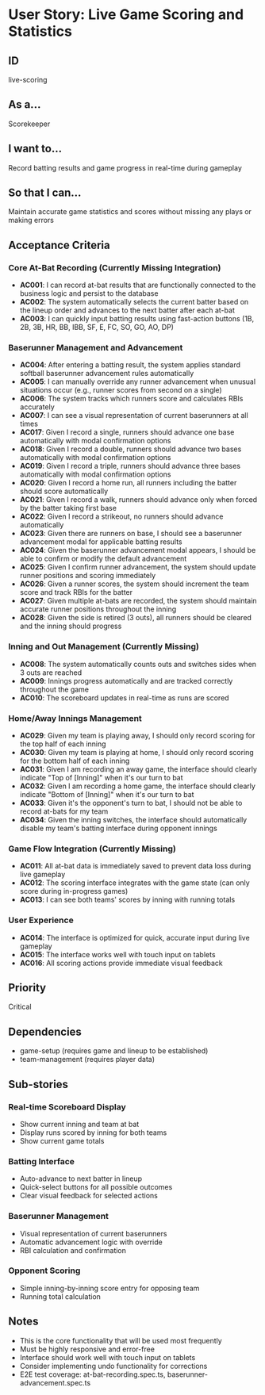 # User Story: Live Game Scoring and Statistics

## ID

live-scoring

## As a...

Scorekeeper

## I want to...

Record batting results and game progress in real-time during gameplay

## So that I can...

Maintain accurate game statistics and scores without missing any plays or making errors

## Acceptance Criteria

### Core At-Bat Recording (Currently Missing Integration)

- **AC001**: I can record at-bat results that are functionally connected to the business logic and persist to the database
- **AC002**: The system automatically selects the current batter based on the lineup order and advances to the next batter after each at-bat
- **AC003**: I can quickly input batting results using fast-action buttons (1B, 2B, 3B, HR, BB, IBB, SF, E, FC, SO, GO, AO, DP)

### Baserunner Management and Advancement

- **AC004**: After entering a batting result, the system applies standard softball baserunner advancement rules automatically
- **AC005**: I can manually override any runner advancement when unusual situations occur (e.g., runner scores from second on a single)
- **AC006**: The system tracks which runners score and calculates RBIs accurately
- **AC007**: I can see a visual representation of current baserunners at all times
- **AC017**: Given I record a single, runners should advance one base automatically with modal confirmation options
- **AC018**: Given I record a double, runners should advance two bases automatically with modal confirmation options
- **AC019**: Given I record a triple, runners should advance three bases automatically with modal confirmation options
- **AC020**: Given I record a home run, all runners including the batter should score automatically
- **AC021**: Given I record a walk, runners should advance only when forced by the batter taking first base
- **AC022**: Given I record a strikeout, no runners should advance automatically
- **AC023**: Given there are runners on base, I should see a baserunner advancement modal for applicable batting results
- **AC024**: Given the baserunner advancement modal appears, I should be able to confirm or modify the default advancement
- **AC025**: Given I confirm runner advancement, the system should update runner positions and scoring immediately
- **AC026**: Given a runner scores, the system should increment the team score and track RBIs for the batter
- **AC027**: Given multiple at-bats are recorded, the system should maintain accurate runner positions throughout the inning
- **AC028**: Given the side is retired (3 outs), all runners should be cleared and the inning should progress

### Inning and Out Management (Currently Missing)

- **AC008**: The system automatically counts outs and switches sides when 3 outs are reached
- **AC009**: Innings progress automatically and are tracked correctly throughout the game
- **AC010**: The scoreboard updates in real-time as runs are scored

### Home/Away Innings Management

- **AC029**: Given my team is playing away, I should only record scoring for the top half of each inning
- **AC030**: Given my team is playing at home, I should only record scoring for the bottom half of each inning
- **AC031**: Given I am recording an away game, the interface should clearly indicate "Top of [Inning]" when it's our turn to bat
- **AC032**: Given I am recording a home game, the interface should clearly indicate "Bottom of [Inning]" when it's our turn to bat
- **AC033**: Given it's the opponent's turn to bat, I should not be able to record at-bats for my team
- **AC034**: Given the inning switches, the interface should automatically disable my team's batting interface during opponent innings

### Game Flow Integration (Currently Missing)

- **AC011**: All at-bat data is immediately saved to prevent data loss during live gameplay
- **AC012**: The scoring interface integrates with the game state (can only score during in-progress games)
- **AC013**: I can see both teams' scores by inning with running totals

### User Experience

- **AC014**: The interface is optimized for quick, accurate input during live gameplay
- **AC015**: The interface works well with touch input on tablets
- **AC016**: All scoring actions provide immediate visual feedback

## Priority

Critical

## Dependencies

- game-setup (requires game and lineup to be established)
- team-management (requires player data)

## Sub-stories

### Real-time Scoreboard Display

- Show current inning and team at bat
- Display runs scored by inning for both teams
- Show current game totals

### Batting Interface

- Auto-advance to next batter in lineup
- Quick-select buttons for all possible outcomes
- Clear visual feedback for selected actions

### Baserunner Management

- Visual representation of current baserunners
- Automatic advancement logic with override
- RBI calculation and confirmation

### Opponent Scoring

- Simple inning-by-inning score entry for opposing team
- Running total calculation

## Notes

- This is the core functionality that will be used most frequently
- Must be highly responsive and error-free
- Interface should work well with touch input on tablets
- Consider implementing undo functionality for corrections
- E2E test coverage: at-bat-recording.spec.ts, baserunner-advancement.spec.ts
